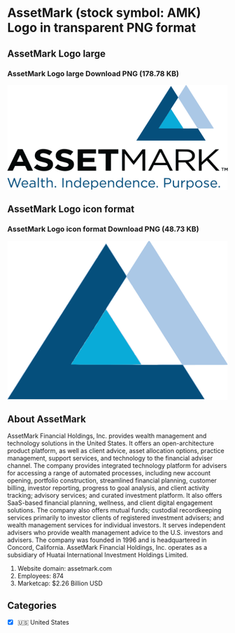 # AssetMark (stock symbol: AMK) Logo in transparent PNG format

## AssetMark Logo large

### AssetMark Logo large Download PNG (178.78 KB)

![AssetMark Logo large Download PNG (178.78 KB)](/img/orig/AMK_BIG-ef3270c9.png)

## AssetMark Logo icon format

### AssetMark Logo icon format Download PNG (48.73 KB)

![AssetMark Logo icon format Download PNG (48.73 KB)](/img/orig/AMK-66280b22.png)

## About AssetMark

AssetMark Financial Holdings, Inc. provides wealth management and technology solutions in the United States. It offers an open-architecture product platform, as well as client advice, asset allocation options, practice management, support services, and technology to the financial adviser channel. The company provides integrated technology platform for advisers for accessing a range of automated processes, including new account opening, portfolio construction, streamlined financial planning, customer billing, investor reporting, progress to goal analysis, and client activity tracking; advisory services; and curated investment platform. It also offers SaaS-based financial planning, wellness, and client digital engagement solutions. The company also offers mutual funds; custodial recordkeeping services primarily to investor clients of registered investment advisers; and wealth management services for individual investors. It serves independent advisers who provide wealth management advice to the U.S. investors and advisers. The company was founded in 1996 and is headquartered in Concord, California. AssetMark Financial Holdings, Inc. operates as a subsidiary of Huatai International Investment Holdings Limited.

1. Website domain: assetmark.com
2. Employees: 874
3. Marketcap: $2.26 Billion USD


## Categories
- [x] 🇺🇸 United States
